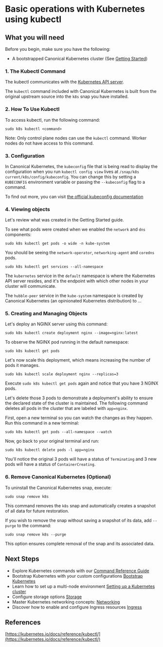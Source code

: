 # Basic operations with Kubernetes using kubectl

## What you will need

Before you begin, make sure you have the following:

- A bootstrapped Canonical Kubernetes cluster
(See [Getting Started](https://github.com/canonical/k8s-snap/blob/main/docs/src/tutorial/getting-started.md))

### 1. The Kubectl Command

The kubectl communicates with the [Kubernetes API server](https://kubernetes.io/docs/reference/command-line-tools-reference/kube-apiserver/).

The `kubectl` command included with Canonical Kubernetes is built from the 
original upstream source into the `k8s` snap you have installed.

### 2. How To Use Kubectl

To access kubectl, run the following command:

```
sudo k8s kubectl <command>
```

Note: Only control plane nodes can use the `kubectl` command. Worker nodes do 
not have access to this command.

### 3. Configuration

In Canonical Kubernetes, the `kubeconfig` file that is being read to display 
the configuration when you run `kubectl config view` lives at `/snap/k8s
current/k8s/config/kubeconfig`. You can change this by setting a `KUBECONFIG` 
environment variable or passing the `--kubeconfig` flag to a command.

To find out more, you can visit 
[the official kubeconfig documentation](https://kubernetes.io/docs/concepts/configuration/organize-cluster-access-kubeconfig/)

### 4. Viewing objects

Let's review what was created in the Getting Started guide.

To see what pods were created when we enabled the `network` and `dns` 
components:

```
sudo k8s kubectl get pods -o wide -n kube-system
```

You should be seeing the `network-operator`, `networking-agent` and `coredns` pods.

```
sudo k8s kubectl get services --all-namespace
```

The `kubernetes` service in the `default` namespace is where the Kubernetes 
API server resides, and it's the endpoint with which other nodes in your 
cluster will communicate.

The `hubble-peer` service in the `kube-system` namespace is created by Canonical Kubernetes (an opinionated Kubernetes distribution) to ...

### 5. Creating and Managing Objects

Let's deploy an NGINX server using this command:

```
sudo k8s kubectl create deployment nginx --image=nginx:latest
```

To observe the NGINX pod running in the default namespace:

```
sudo k8s kubectl get pods
```

Let's now scale this deployment, which means increasing the number of pods it 
manages.

```
sudo k8s kubectl scale deployment nginx --replicas=3
```

Execute `sudo k8s kubectl get pods` again and notice that you have 3 NGINX 
pods.

Let's delete those 3 pods to demonstrate a deployment's ability to ensure the 
declared state of the cluster is maintained. The following command deletes all 
pods in the cluster that are labeled with `app=nginx`.

First, open a new terminal so you can watch the changes as they happen. Run 
this command in a new terminal:

```
sudo k8s kubectl get pods --all-namespace --watch
```

Now, go back to your original terminal and run:

```
sudo k8s kubectl delete pods -l app=nginx
```

You'll notice the original 3 pods will have a status of `Terminating` and 3 
new pods will have a status of `ContainerCreating`.

### 6. Remove Canonical Kubernetes (Optional)

To uninstall the Canonical Kubernetes snap, execute:

```
sudo snap remove k8s
```

This command removes the `k8s` snap and automatically creates a snapshot of 
all data for future restoration.

If you wish to remove the snap without saving a snapshot of its data, add 
`--purge` to the command:

```
sudo snap remove k8s --purge
```
This option ensures complete removal of the snap and its associated data.

## Next Steps

- Explore Kubernetes commands with our [Command Reference Guide](#TODO)
- Bootstrap Kubernetes with your custom configurations [Bootstrap Kubernetes](#TODO)
- Learn how to set up a multi-node environment [Setting up a Kubernetes cluster](#TODO)
- Configure storage options [Storage](#TODO)
- Master Kubernetes networking concepts: [Networking](#TODO)
- Discover how to enable and configure Ingress resources [Ingress](#TODO)

## References
[https://kubernetes.io/docs/reference/kubectl/](https://kubernetes.io/docs/reference/kubectl/)